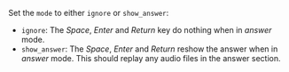 Set the ``mode`` to either ``ignore`` or ``show_answer``:

- ``ignore``: The *Space*, *Enter* and *Return* key do nothing when in *answer* mode.
- ``show_answer``: The *Space*, *Enter* and *Return* reshow the answer when in *answer* mode. This should replay any audio files in the answer section.
